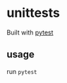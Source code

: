 # unittests

Built with [pytest](https://docs.pytest.org/en/latest/contents.html)

## usage

run `pytest`
